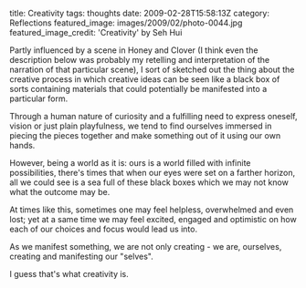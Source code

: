 title: Creativity
tags: thoughts
date: 2009-02-28T15:58:13Z
category: Reflections
featured_image: images/2009/02/photo-0044.jpg
featured_image_credit: 'Creativity' by Seh Hui

Partly influenced by a scene in Honey and Clover (I think even the description below was probably my retelling and interpretation of the narration of that particular scene), I sort of sketched out the thing about the creative process in which creative ideas can be seen like a black box of sorts containing materials that could potentially be manifested into a particular form.

Through a human nature of curiosity and a fulfilling need to express oneself, vision or just plain playfulness, we tend to find ourselves immersed in piecing the pieces together and make something out of it using our own hands.

However, being a world as it is: ours is a world filled with infinite possibilities, there's times that when our eyes were set on a farther horizon, all we could see is a sea full of these black boxes which we may not know what the outcome may be.

At times like this, sometimes one may feel helpless, overwhelmed and even lost; yet at a same time we may feel excited, engaged and optimistic on how each of our choices and focus would lead us into.

As we manifest something, we are not only creating - we are, ourselves, creating and manifesting our "selves".

I guess that's what creativity is.
